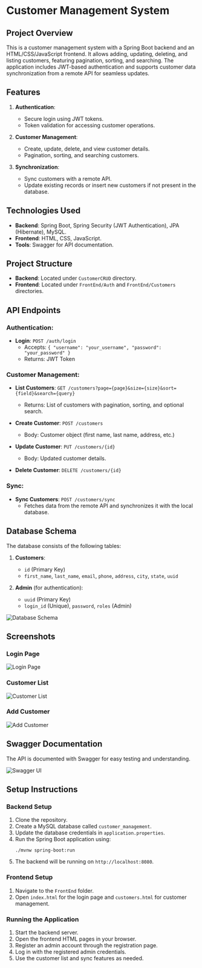 # Customer Management System

## Project Overview
This is a customer management system with a Spring Boot backend and an HTML/CSS/JavaScript frontend. It allows adding, updating, deleting, and listing customers, featuring pagination, sorting, and searching. The application includes JWT-based authentication and supports customer data synchronization from a remote API for seamless updates.

## Features
1. **Authentication**:
    - Secure login using JWT tokens.
    - Token validation for accessing customer operations.

2. **Customer Management**:
    - Create, update, delete, and view customer details.
    - Pagination, sorting, and searching customers.

3. **Synchronization**:
    - Sync customers with a remote API.
    - Update existing records or insert new customers if not present in the database.

## Technologies Used
- **Backend**: Spring Boot, Spring Security (JWT Authentication), JPA (Hibernate), MySQL.
- **Frontend**: HTML, CSS, JavaScript.
- **Tools**: Swagger for API documentation.

## Project Structure
- **Backend**: Located under `CustomerCRUD` directory.
- **Frontend**: Located under `FrontEnd/Auth` and `FrontEnd/Customers` directories.

## API Endpoints

### Authentication:
- **Login**: `POST /auth/login`
    - Accepts: `{ "username": "your_username", "password": "your_password" }`
    - Returns: JWT Token

### Customer Management:
- **List Customers**: `GET /customers?page={page}&size={size}&sort={field}&search={query}`
    - Returns: List of customers with pagination, sorting, and optional search.

- **Create Customer**: `POST /customers`
    - Body: Customer object (first name, last name, address, etc.)

- **Update Customer**: `PUT /customers/{id}`
    - Body: Updated customer details.

- **Delete Customer**: `DELETE /customers/{id}`

### Sync:
- **Sync Customers**: `POST /customers/sync`
    - Fetches data from the remote API and synchronizes it with the local database.

## Database Schema
The database consists of the following tables:
1. **Customers**:
    - `id` (Primary Key)
    - `first_name`, `last_name`, `email`, `phone`, `address`, `city`, `state`, `uuid`

2. **Admin** (for authentication):
    - `uuid` (Primary Key)
    - `login_id` (Unique), `password`, `roles` (Admin)

![Database Schema](./Images/database-schema.png)

## Screenshots
### Login Page
![Login Page](./Images/login-page.png)

### Customer List
![Customer List](./Images/customer-list.png)

### Add Customer
![Add Customer](./Images/add-customer.png)

## Swagger Documentation
The API is documented with Swagger for easy testing and understanding.

![Swagger UI](./Images/swagger-ui.jpg)

## Setup Instructions

### Backend Setup
1. Clone the repository.
2. Create a MySQL database called `customer_management`.
3. Update the database credentials in `application.properties`.
4. Run the Spring Boot application using:
   ```
   ./mvnw spring-boot:run
   ```
5. The backend will be running on `http://localhost:8080`.

### Frontend Setup
1. Navigate to the `FrontEnd` folder.
2. Open `index.html` for the login page and `customers.html` for customer management.

### Running the Application
1. Start the backend server.
2. Open the frontend HTML pages in your browser.
3. Register an admin account through the registration page.
4. Log in with the registered admin credentials.
5. Use the customer list and sync features as needed.